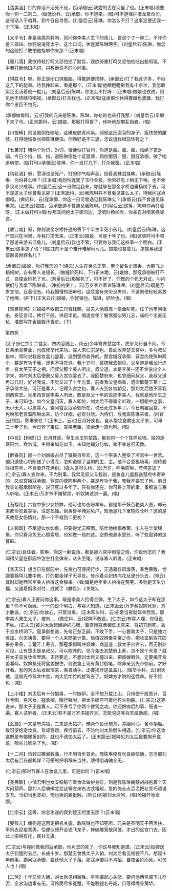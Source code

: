 <!-- { "loadSidebar": true } -->
【沽美酒】打的你活不活死不死，(寇承御云)我委的丢在河里了也。(正末唱)则要你一则一二则二，(做低说科，云)承御，你不道来。(唱)可不道保护潜龙掌命司。这句话入于咱耳，到今日自寻思。(刘皇后云)陈琳，你怎么不打？这事定要还我一个下落。(正末唱)

【太平令】非是我挑茶斡刺，则问你李美人生下的孩儿，要说个丁一卯二，不许你差三错四。你则说淹死太子、这个口词，休连累陈琳两字。(刘皇后云)陈琳，你怎的这般打？敢怕他指攀你来那？(正末唱)

【雁儿落】我欲待轻打呵又恐怕违了懿旨，我欲待重打呵又恐怕他吐出些瑕玼。不争我打断他口内词，只教他说不的心间事。

【得胜令】呀，你正是闭口抹胭脂，得推辞便推辞。(承御云)打了我这许多，不似这几下的能重。待我挣起来，看是那个。(正末唱)他眼瞪瞪瞅我有十余次，我怎敢实丕丕汤着他一棍儿。(刘皇后云)陈琳，你怎么不打呀！(正末唱)娘娘也孜孜，则见他不转睛将咱视。(承御云)打杀我也。(正末唱)寇承御你休得要雌也波雌，我打你个忠臣不怕死。

(承御做看科，云)打我的元来是陈琳。陈琳，你刬的也来打我那！(刘皇后云)早攀下来了也。(正末跪科，云)娘娘，那厮打得昏了，休听他胡攀乱指者。(唱)

【川拨棹】则见他倒在阶址，这嫩皮肤青间紫。则他这细袅袅的身子，瘦怯怯的腰肢，打得他慌张张把陈琳便指。你畅好是不三思，怎说道我根前信有之？

【七弟兄】咱两个对词，对词，恰便似打官司，你道是藏、藏、藏，怕绝了君乏嗣。今日个指、指、指，道陈琳便是个证盟师，则你那狠、狠、狠寇承御，做了咱追魂使。(做打科)(承御云)陈琳，你一发打几下，打杀我罢。(正末唱)

【梅花酒】呀，雪消也见死尸，打的你气咽声丝，倒着我抹泪揉眵。(承御云)陈琳，你怕甚么哩？(正末唱)我则怕连累了玉叶金枝。你常好有上稍无下稍，也不索多议论少成事。(刘皇后云)这一日你见我来，你就躲在那金水桥边垂杨树下去，可不是这太子你曾看见那？(正末跪科，云)我陈琳并不曾看见甚么太子，待我问寇承御咱。(做问科，云)寇承御，你这一日可曾遇见我陈琳么？(承御云)我不曾遇见陈琳来。(正末云)娘娘，寇承御道不曾遇见我陈琳。(刘皇后云)这等，陈琳你再打着呀。(正末做打科)(唱)你那其间抱太子御沟边，见咱时杨柳岸，你亲自对咱家痛嗟咨。

【收江南】呀，你则说金水桥扑通的丢下个半生半死小孩儿，(刘皇后云)陈琳，这尸首只在河里，与我打捞去来。(正末云)娘娘，可是十年了也。(唱)这些时可不喂了那游来游去活鱼儿，(刘皇后云)我也不管，只要你与我问这桩事一个明白。(正末云)这事怎了也？(唱)兀的不是个难开难解闷弓儿。娘娘也甚意儿，怎揣与我这该敲该剐罪名儿？

(承御云)娘娘，你打我怎的？(诗云)人生在世总无常，若个留名史册香。大鹏飞上梧桐树，自有旁人说短长。(做撞阶死科，下)(正末跪，云)娘娘，那寇承御被打不过，自撞金阶死了也。(刘皇后云)那厮死了，可不好了，你做的个死无对证。叫内使们与我拿下陈琳者。(净扮内使上，云)万岁爷立着宣陈琳哩。(刘皇后云)既是万岁宣他，且着他去。待我慢慢的细审他，这妆盒有夹带没夹带，不道的便轻轻素放了他哩。(并下)(正末云)刘娘娘，你好狠也。陈琳，好险也。(唱)

【鸳鸯尾煞】刘娘娘不索把三尺青锋赐，寇夫人他自拣一搭金阶死。枉了也审问根由，折证言词，拷打千般，供招半纸。唱道女使丫鬟煞强似男儿志，端的个忠直无私，堪图写在香馥馥汗青史。(下)

第四折

(太子扮仁宗引二宫女、四内官随上，诗云)少年寄养楚宫中，虎步龙行自不同。今日亲承高帝业，也应修举代来功。寡人宋仁宗是也。自幼收养楚王宫中，多亏叔父抬举，常时说我是妆盒儿盛着，送到楚府收养的。那宫娥寇承御、穿宫内使陈琳两个，甚是有功于我，却也不得其详。我十岁时，曾携我去朝见，父皇道是我龙行虎步，有太平天子之相。问叔父那个美人所出，叔父道，本是李美--还不曾说出个人字来，其时刘太后便邀父皇入宫饮宴去了。我回楚府来，也曾细问叔父，我叔父道再过几时，好对我说。不觉又过了十年光景，前者我父皇病重，遗命取楚王第十二子承继大统，可正是寡人。记得入宫之初，寡人去到各宫朝见，那刘太后独不容我到西宫去。元来西宫是李美人所居，敢是叔父十年前说那李美人，我就是他所生之子，未可知也。如今父皇归天，寡人即位，刘太后不得垂帘听政，一切朝中之事，无小无大，尽属寡人。查问宫女寇承御所在，说已死过多年了。今日朝罢回宫，不免唤那老宫监陈琳出来，访个详细，必有分晓。内侍们，与我宣陈琳来者。(内官云)领旨。陈琳安在？(正末上，云)过日月好疾也。自从抱妆盒救出太子来，可早二十年了也，今日登了宝位，宣唤老臣，须索走一遭也呵。(唱)

【中吕】【粉蝶儿】日月其除，草生合玉阶辇路，那些时一个个宫样妆梳。端的是赛阳台，欺洛浦，生得来如花似玉。未知他福分何如，幸不幸总归天数。

【醉春风】那一个刘娘娘占尽了寝殿百年欢，这一个李美人整受了冷宫中一世苦。他只道使心机断送了小潜龙，怎知道做了当朝的主，主。他不合意狠肠毒，则待要除根剪草，不肯着开花满树。(做入见叩头科，云)万岁，呼唤陈琳，有何差遣？(仁宗云)寡人宣你来，不为别事。我常见叔父与我说，是妆盒儿盛我送楚府中寄养的，又说宫娥寇承御、穿宫内使陈琳两个，甚是有功于我，教我不要忘了他。前日我查访寇承御所在，说已死过多年了。只有你还在，你可将上项的事，备细说与寡人听咱。(正末云)万岁爷不嫌絮烦，听奴婢试说一遍。(唱)

【石榴花】六宫中多少女娇姝，他可也每夜盼羊车。都是那千妖百艳美人图，却元来都命犯着寡宿，注定孤独。到黄昏半掩迎风户，知他是几下里短叹长吁？这的是天教怨女伤情处，那一个不候到二更初？

【斗鹌鹑】不承望似水如鱼，只要得尤云殢雨。陪伴他绣榻香茵，出入在华堂锦屋。你只看月色无心照索居，也别做一段的苦。空熬他漏水更长，听了些层钟的这暮鼓。

(仁宗云)且住者。陈琳，你这一翻说话，都是那六宫中盼望之情，你说他怎的？我闻得父皇在御园中怎生打金弹来，从头至尾，说与寡人听者。(正末唱)

【普天乐】想当日在御园中，先帝也可便闲行步，正遇着存风澹荡，春色荣敷。恰觑着锦鸠儿要中他，打的那金弹子无寻处。传示着众妃嫔向花丛里分头去，(带云)其时却是西宫李美人拾得这金弹来。(唱)偏是他李美人抬得在荒芜。多则是天生分福，又遇着姻缘对付，成就了《麟趾》、《关雎》。

(仁宗云)寡人正要问你这事。既是李美人拾得金弹，生下太子，如今这太子却在那里？你不可隐藏，一一的说个明白，与寡人知道。(正末跪云)万岁赦奴婢死罪，方才敢说。(仁宗云)你放心，只管说来。(正末叩头科，云)先帝当夜就驾幸西宫，那李美人果生太子，被刘……(做住科，云)奴婢不敢说。(仁宗云)有寡人哩，你但说不妨。(正末云)被刘太后起嫉妒的心肠，着宫娥寇承御诓出宫来，将裙刀刺死，丢于金水桥洞下。寇承御想道，先帝正愁乏嗣，不敢下手，一心要救太子，只是独力难加，向天祷告，要得一个人来商量计策。恰值奴婢奉先帝之命，抱妆盒到后花园采办果品，与楚王上寿去。那寇承御叫住奴婢，商量道：救太子出宫去，再无别处可投，止有楚王是亲叔父，可以收养的。现今差去到楚府上寿，岂不是个天意？就将太子安放妆盒里面。正待要走，不想刘太后又撞过来，把奴婢喝住，定要揭开盒盖看呵。奴婢抵死将盒盖按住，则说盒上现有黄封御笔，除非亲到先帝御前，才好开看。惹的刘太后发起恼来，亲自动手。正要揭开这盒盖儿，(做举手科，云)谢天地，适值先帝驾幸中宫，刘太后忙忙的接驾去了。奴婢方才脱的这性命。好不险也！(唱)

【上小楼】刘太后有十分狠毒，一时嫉妒。全不想万载江山，只侍使千般恶计，百样亏图。将宫女，寇承御，暗行嘱咐，把太子碜可可着他死生别路。(仁宗云)这等说来，那太子正是寡人。可不多亏了你两个救驾之功。你还把向后的事，细说一遍。寡人试听者。(正末云)若不是万岁洪福齐天，怎能勾这等百灵咸助那。(唱)

【幺篇】一来是有洪福，二来是天祐护。俺两个设计施方，并胆同心，舍命捐躯。敢可便抱定妆盒，背却宫娥，疾行前去，不防他刘太后劈头相遇。(仁宗云)你这妆盒既是有御赐黄封的，就也不该怕太后了。(正末跪云)奴婢见刘太后自要揭开盒盖，险些儿唬杀了也。(唱)

【十二月】恰转过雕阑数曲，行不到百步其余。俺陈琳便有张良般伎俩，怎当那刘太后有吕氏般机谋？可搭的把咽喉来当住，唬得咱魂魄全无。

(仁宗云)那时节寡人在妆盒儿里，可是如何？(正末唱)

【尧民歌】小储君倒也女安稳稳守着妆盒做护身符。则是我陈琳兢兢战战抱着个天大闷葫芦。那刘人后嗔嗔忿忿这等左来右占忒粗疏，急的俺忐忐忑忑把花言巧语谩支吾。当初当也波初，俺也拚的厮挺触，(带云)则被刘太后呵，(唱)险揭开妆盒觑。

【仁宗云】这等，你怎生送的我到楚王府里去那？(正末唱)

【耍孩儿】俺则道这回定把机关露，敢陈琳也不知死所。元来是圣明天子百灵扶，早则去迎接鸾舆。恰便似顿开金锁飞龙子，摔破雕笼放风雏，才出的这宫门去。因此上宗祧有托，民社无虞。

(仁宗云)与你同救我的寇承御，他可怎的死了，你说与我知道波。(正末云)奴婢送太子到楚府去后，长成十岁。那楚王曾携太子入朝，刘太后看见相貌不凡，想起十年前事。勘问寇承御，要还他大子下落。那寇承御只不肯招，自撞金阶而死。可怜人也！(唱)

【二煞】十年前曾入朝，刘太后见相貌殊，平空掇起心头怒。要问他西宫阁下儿存否，金水沟边事有无。可怜受尽多冤楚，不能彀题名丹阙，只落得埋骨黄垆。

